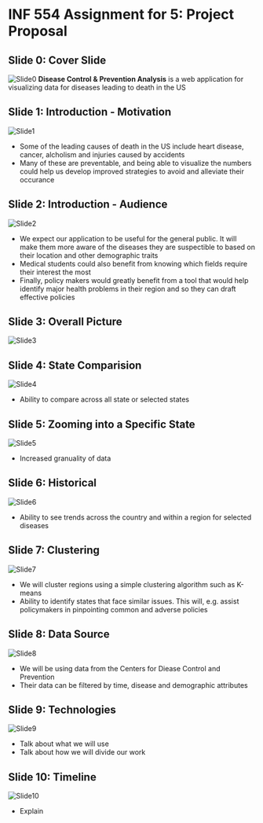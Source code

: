 # INF 554 Assignment for 5: Project Proposal

## Slide 0: Cover Slide
![Slide0](slides_imgs/cover.png)
**Disease Control & Prevention Analysis** is a web application for visualizing data for diseases leading to death in the US

## Slide 1: Introduction - Motivation
![Slide1](slides_imgs/motivation.png)
* Some of the leading causes of death in the US include heart disease, cancer, alcholism and injuries caused by accidents
* Many of these are preventable, and being able to visualize the numbers could help us develop improved strategies to avoid and alleviate their occurance

## Slide 2: Introduction - Audience
![Slide2](slides_imgs/audience.png)
* We expect our application to be useful for the general public. It will make them more aware of the diseases they are suspectible to based on their location and other demographic traits
* Medical students could also benefit from knowing which fields require their interest the most
* Finally, policy makers would greatly benefit from a tool that would help identify major health problems in their region and so they can draft effective policies

## Slide 3: Overall Picture
![Slide3](slides_imgs/overall.png)

## Slide 4: State Comparision
![Slide4](slides_imgs/statecomparision.png)
* Ability to compare across all state or selected states

## Slide 5: Zooming into a Specific State
![Slide5](slides_imgs/withinastate.png)
* Increased granuality of data

## Slide 6: Historical
![Slide6](slides_imgs/historical.png)
* Ability to see trends across the country and within a region for selected diseases

## Slide 7: Clustering
![Slide7](slides_imgs/clusteringregionsbasedondisease.png)
* We will cluster regions using a simple clustering algorithm such as K-means
* Ability to identify states that face similar issues. This will, e.g. assist policymakers in pinpointing common and adverse policies

## Slide 8: Data Source
![Slide8](slides_imgs/datasource.png)
* We will be using data from the Centers for Diease Control and Prevention
* Their data can be filtered by time, disease and demographic attributes

## Slide 9: Technologies
![Slide9](slides_imgs/technologies.png)
* Talk about what we will use
* Talk about how we will divide our work

## Slide 10: Timeline
![Slide10](slides_imgs/timeline.png)
* Explain